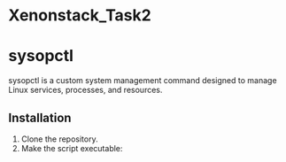 # Xenonstack_Task2
# sysopctl

sysopctl is a custom system management command designed to manage Linux services, processes, and resources.

## Installation

1. Clone the repository.
2. Make the script executable:
